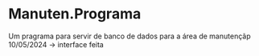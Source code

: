 # Manuten.Programa
 Um pragrama para servir de banco de dados para a área de manutençãp
10/05/2024 -> interface feita